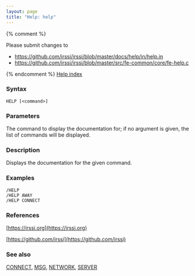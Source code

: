 ```yaml
---
layout: page
title: "Help: help"
---
```


{% comment %}

Please submit changes to
- https://github.com/irssi/irssi/blob/master/docs/help/in/help.in
- https://github.com/irssi/irssi/blob/master/src/fe-common/core/fe-help.c


{% endcomment %}
[Help index](/documentation/help)

### Syntax ###

<div class="highlight irssisyntax"><pre style="\-\-cmdlen:4ch"><code><span class="synB">HELP</span> <span class="syn10">[<span class="syn09">&lt;command></span>]</span></code></pre></div>



### Parameters ###

The command to display the documentation for; if no argument is given, the
list of commands will be displayed.

### Description ###

Displays the documentation for the given command.

### Examples ###

    /HELP
    /HELP AWAY
    /HELP CONNECT

### References ###



[https://irssi.org](https://irssi.org)

[https://github.com/irssi](https://github.com/irssi)



### See also ###
[CONNECT](/documentation/help/connect), [MSG](/documentation/help/msg), [NETWORK](/documentation/help/network), [SERVER](/documentation/help/server)

